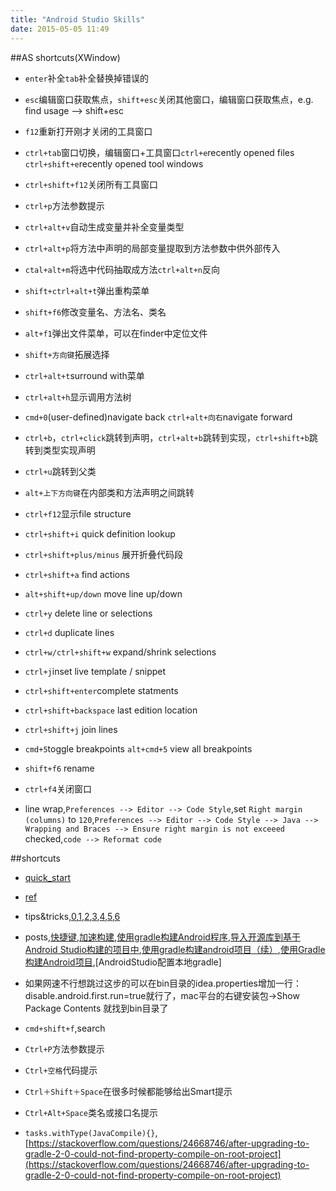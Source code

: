 ```yaml
---
title: "Android Studio Skills"
date: 2015-05-05 11:49
---
```

##AS shortcuts(XWindow)
+ ``enter``补全``tab``补全替换掉错误的

+ ``esc``编辑窗口获取焦点，``shift+esc``关闭其他窗口，编辑窗口获取焦点，e.g. find usage --> shift+esc

+ ``f12``重新打开刚才关闭的工具窗口

+ ``ctrl+tab``窗口切换，编辑窗口+工具窗口``ctrl+e``recently opened files ``ctrl+shift+e``recently opened tool windows

+ ``ctrl+shift+f12``关闭所有工具窗口

+ ``ctrl+p``方法参数提示

+ ``ctrl+alt+v``自动生成变量并补全变量类型

+ ``ctrl+alt+p``将方法中声明的局部变量提取到方法参数中供外部传入

+ ``ctal+alt+m``将选中代码抽取成方法``ctrl+alt+n``反向

+ ``shift+ctrl+alt+t``弹出重构菜单

+ ``shift+f6``修改变量名、方法名、类名

+ ``alt+f1``弹出文件菜单，可以在finder中定位文件

+ ``shift+方向键``拓展选择

+ ``ctrl+alt+t``surround with菜单

+ ``ctrl+alt+h``显示调用方法树

+ ``cmd+0``(user-defined)navigate back ``ctrl+alt+向右``navigate forward

+ ``ctrl+b``，``ctrl+click``跳转到声明，``ctrl+alt+b``跳转到实现，``ctrl+shift+b``跳转到类型实现声明

+ ``ctrl+u``跳转到父类

+ ``alt+上下方向键``在内部类和方法声明之间跳转

+ ``ctrl+f12``显示file structure

+ ``ctrl+shift+i`` quick definition lookup

+ ``ctrl+shift+plus/minus`` 展开折叠代码段

+ ``ctrl+shift+a`` find actions

+ ``alt+shift+up/down`` move line up/down

+ ``ctrl+y`` delete line or selections

+ ``ctrl+d`` duplicate lines

+ ``ctrl+w/ctrl+shift+w`` expand/shrink selections

+ ``ctrl+j``inset live template / snippet

+ ``ctrl+shift+enter``complete statments

+ ``ctrl+shift+backspace`` last edition location

+ ``ctrl+shift+j`` join lines

+ ``cmd+5``toggle breakpoints ``alt+cmd+5`` view all breakpoints

+ ``shift+f6`` rename

+ ``ctrl+f4``关闭窗口

+ line wrap,``Preferences --> Editor --> Code Style``,set ``Right margin (columns)`` to ``120``,``Preferences --> Editor --> Code Style --> Java --> Wrapping and Braces --> Ensure right margin is not exceeed`` checked,``code --> Reformat code``



##shortcuts

+ [quick_start](http://confluence.jetbrains.com/display/IntelliJIDEA/Quick+Start)

+ [ref](http://www.techrepublic.com/article/four-handy-android-studio-shortcuts-for-eclipse-users/)

+ tips&tricks,[0](http://www.developerphil.com/android-studio-tips-tricks-moving-around/),[1](http://www.developerphil.com/android-studio-tips-of-the-day-roundup-1/),[2](http://www.developerphil.com/android-studio-tips-of-the-day-roundup-2/),[3](http://www.developerphil.com/android-studio-tips-of-the-day-roundup-3/),[4](http://www.developerphil.com/android-studio-tips-of-the-day-roundup-4/),[5](http://www.developerphil.com/android-studio-tips-of-the-day-roundup-5/),[6](http://www.developerphil.com/android-studio-tips-of-the-day-roundup-6/)

+ posts,[快捷键](http://www.jcodecraeer.com/a/anzhuokaifa/androidkaifa/2014/1108/1935.html),[加速构建](http://www.jcodecraeer.com/a/anzhuokaifa/Android_Studio/2015/0324/2637.html),[使用gradle构建Android程序](https://rinvay.github.io/android/2015/04/09/Build-Android-with-Gradle/),[导入开源库到基于Android Studio构建的项目中](http://blog.isming.me/2014/12/12/import-library-to-android-studio/),[使用gradle构建android项目（续）](http://blog.isming.me/2014/11/21/use-gradle-new/),[使用Gradle构建Android项目](http://blog.isming.me/2014/05/20/android4gradle/),[AndroidStudio配置本地gradle]

+ 如果网速不行想跳过这步的可以在bin目录的idea.properties增加一行：disable.android.first.run=true就行了，mac平台的右键安装包->Show Package Contents 就找到bin目录了

+ ``cmd+shift+f``,search

+ ``Ctrl+P``方法参数提示

+ ``Ctrl+空格``代码提示 

+ ``Ctrl＋Shift＋Space``在很多时候都能够给出Smart提示

+ ``Ctrl+Alt+Space``类名或接口名提示



+ ``tasks.withType(JavaCompile){}``,[https://stackoverflow.com/questions/24668746/after-upgrading-to-gradle-2-0-could-not-find-property-compile-on-root-project](https://stackoverflow.com/questions/24668746/after-upgrading-to-gradle-2-0-could-not-find-property-compile-on-root-project)




